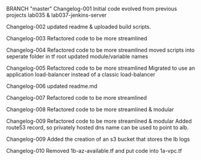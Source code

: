 BRANCH "master" 
Changelog-001
Initial code evolved from previous projects lab035 & lab037-jenkins-server

Changelog-002
updated readme & uploaded build scripts.

Changelog-003
Refactored code to be more streamlined

Changelog-004
Refactored code to be more streamlined
moved scripts into seperate folder in tf root
updated module/variable names

Changelog-005
Refactored code to be more streamlined
Migrated to use an application load-balancer instead of a classic load-balancer

Changelog-006
updated readme.md

Changelog-007
Refactored code to be more streamlined

Changelog-008
Refactored code to be more streamlined & modular

Changelog-009
Refactored code to be more streamlined & modular
Added route53 record, so privately hosted dns name can be used to point to alb.

Changelog-009
Added the creation of an s3 bucket that stores the lb logs

Changelog-010
Removed 1b-az-available.tf and put code into 1a-vpc.tf